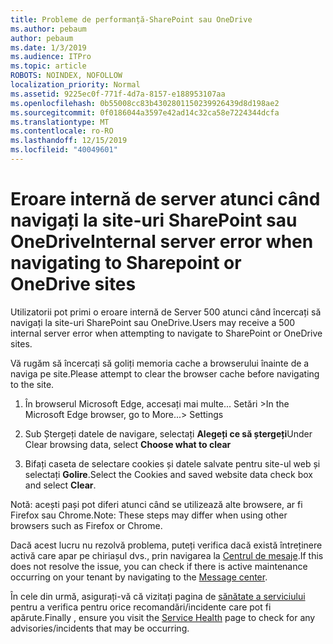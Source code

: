 ```yaml
---
title: Probleme de performanță-SharePoint sau OneDrive
ms.author: pebaum
author: pebaum
ms.date: 1/3/2019
ms.audience: ITPro
ms.topic: article
ROBOTS: NOINDEX, NOFOLLOW
localization_priority: Normal
ms.assetid: 9225ec0f-771f-4d7a-8157-e188953107aa
ms.openlocfilehash: 0b55008cc83b4302801150239926439d8d198ae2
ms.sourcegitcommit: 0f0186044a3597e42ad14c32ca58e7224344dcfa
ms.translationtype: MT
ms.contentlocale: ro-RO
ms.lasthandoff: 12/15/2019
ms.locfileid: "40049601"
---
```

# <a name="internal-server-error-when-navigating-to-sharepoint-or-onedrive-sites"></a><span data-ttu-id="2c96c-102">Eroare internă de server atunci când navigați la site-uri SharePoint sau OneDrive</span><span class="sxs-lookup"><span data-stu-id="2c96c-102">Internal server error when navigating to Sharepoint or OneDrive sites</span></span>

<span data-ttu-id="2c96c-103">Utilizatorii pot primi o eroare internă de Server 500 atunci când încercați să navigați la site-uri SharePoint sau OneDrive.</span><span class="sxs-lookup"><span data-stu-id="2c96c-103">Users may receive a 500 internal server error when attempting to navigate to SharePoint or OneDrive sites.</span></span> 

<span data-ttu-id="2c96c-104">Vă rugăm să încercați să goliți memoria cache a browserului înainte de a naviga pe site.</span><span class="sxs-lookup"><span data-stu-id="2c96c-104">Please attempt to clear the browser cache before navigating to the site.</span></span>


1. <span data-ttu-id="2c96c-105">În browserul Microsoft Edge, accesați mai multe... Setări ></span><span class="sxs-lookup"><span data-stu-id="2c96c-105">In the Microsoft Edge browser, go to More...> Settings</span></span>

2. <span data-ttu-id="2c96c-106">Sub Ștergeți datele de navigare, selectați **Alegeți ce să ștergeți**</span><span class="sxs-lookup"><span data-stu-id="2c96c-106">Under Clear browsing data, select **Choose what to clear**</span></span>

3. <span data-ttu-id="2c96c-107">Bifați caseta de selectare cookies și datele salvate pentru site-ul web și selectați **Golire**.</span><span class="sxs-lookup"><span data-stu-id="2c96c-107">Select the Cookies and saved website data check box and select **Clear**.</span></span>

<span data-ttu-id="2c96c-108">Notă: acești pași pot diferi atunci când se utilizează alte browsere, ar fi Firefox sau Chrome.</span><span class="sxs-lookup"><span data-stu-id="2c96c-108">Note: These steps may differ when using other browsers such as Firefox or Chrome.</span></span>

<span data-ttu-id="2c96c-109">Dacă acest lucru nu rezolvă problema, puteți verifica dacă există întreținere activă care apar pe chiriașul dvs., prin navigarea la [Centrul de mesaje](https://portal.office.com/adminportal/home#/MessageCenter).</span><span class="sxs-lookup"><span data-stu-id="2c96c-109">If this does not resolve the issue, you can check if there is active maintenance occurring on your tenant by navigating to the [Message center](https://portal.office.com/adminportal/home#/MessageCenter).</span></span>

<span data-ttu-id="2c96c-110">În cele din urmă, asigurați-vă că vizitați pagina de [sănătate a serviciului](https://portal.office.com/adminportal/home#/servicehealth) pentru a verifica pentru orice recomandări/incidente care pot fi apărute.</span><span class="sxs-lookup"><span data-stu-id="2c96c-110">Finally , ensure you visit the [Service Health](https://portal.office.com/adminportal/home#/servicehealth) page to check for any advisories/incidents that may be occurring.</span></span>

